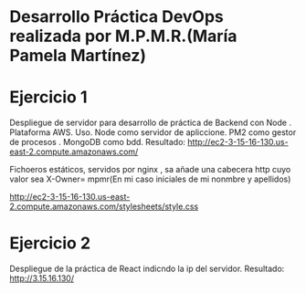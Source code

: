 # Desarrollo Práctica  DevOps realizada por M.P.M.R.(María Pamela Martínez)


# Ejercicio 1
Despliegue de servidor para desarrollo de práctica de Backend con Node .
Plataforma AWS.
Uso. 
Node como servidor de apliccione.
PM2 como gestor de procesos .
MongoDB como bdd.
Resultado:
http://ec2-3-15-16-130.us-east-2.compute.amazonaws.com/

Fichoeros estáticos, servidos por nginx , sa añade una cabecera http cuyo valor sea X-Owner= mpmr(En mi caso iniciales de mi nonmbre y apellidos)

http://ec2-3-15-16-130.us-east-2.compute.amazonaws.com/stylesheets/style.css


# Ejercicio 2
Despliegue de la práctica de React indicndo la ip del servidor. 
Resultado: http://3.15.16.130/	